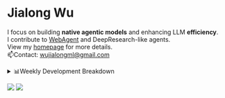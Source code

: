 #  Jialong Wu

I focus on building **native agentic models** and enhancing LLM **efficiency**.<br>
I contribute to [WebAgent](https://github.com/Alibaba-NLP/WebAgent) and DeepResearch-like agents.<br>
View my [homepage](https://callanwu.github.io/) for more details. <br>
📫Contact: wujialongml@gmail.com

<details><summary>📊Weekly Development Breakdown</summary>

<!--START_SECTION:waka-->

```txt
From: 11 August 2025 - To: 18 August 2025

Total Time: 36 hrs 16 mins

Python   29 hrs 3 mins   ████████████████████░░░░░   80.10 %
JSON     5 hrs 8 mins    ███▓░░░░░░░░░░░░░░░░░░░░░   14.19 %
Bash     1 hr 44 mins    █▒░░░░░░░░░░░░░░░░░░░░░░░   04.83 %
Jinja    14 mins         ▒░░░░░░░░░░░░░░░░░░░░░░░░   00.67 %
Text     2 mins          ░░░░░░░░░░░░░░░░░░░░░░░░░   00.11 %
```

<!--END_SECTION:waka-->

[![wakatime](https://wakatime.com/badge/user/c6720b29-9431-4a60-bc9d-e1fb2b6bd65f.svg)](https://wakatime.com/@c6720b29-9431-4a60-bc9d-e1fb2b6bd65f)
</details>

[![](https://img.shields.io/badge/Google%20Scholar-4385FE.svg?&color=d6d6d6&style=flat-square&logo=google-scholar)](https://scholar.google.com/citations?user=6eg2m4YAAAAJ)
![](https://komarev.com/ghpvc/?username=callanwu)
